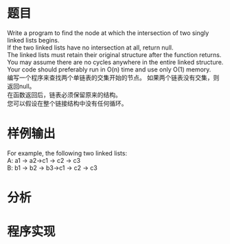 # 题目
Write a program to find the node at which the intersection of two singly linked lists begins.\
If the two linked lists have no intersection at all, return null.\
The linked lists must retain their original structure after the function returns. \
You may assume there are no cycles anywhere in the entire linked structure.\
Your code should preferably run in O(n) time and use only O(1) memory.\
编写一个程序来查找两个单链表的交集开始的节点。
如果两个链表没有交集，则返回null。\
在函数返回后，链表必须保留原来的结构。\
您可以假设在整个链接结构中没有任何循环。
# 样例输出
For example, the following two linked lists: \
A:          a1 → a2->c1 → c2 → c3        
B:     b1 → b2 → b3->c1 → c2 → c3
# 分析

# 程序实现
